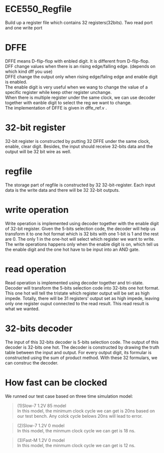 # ECE550_Regfile
Build up a register file which contains 32 registers(32bits). Two read port and one write port


# DFFE
DFFE means D-flip-flop with enbled digit. It is different from D-flip-flop.  
DFF change values when there is an rising edge/falling edge. (depends on which kind dff you use)  
DFFE change the output only when rising edge/faling edge and enable digit is enabled.  
The enable digit is very useful when we wang to change the value of a specific register while keep other register unchange.  
When there is multiple register under the same clock, we can use decoder together with eanble digit to select the reg we want to change.  
The implementation of DFFE is given in dffe_ref.v .  

# 32-bit register
32-bit register is constructed by putting 32 DFFE under the same clock, enable, clear digit. Besides, the input should receive 32-bits data and the output will be 32 bit wire as well.  

# regfile
The storage part of regfile is constructed by 32 32-bit-register. Each input data is the write data and there will be 32 32-bit outputs.  

# write operation
Write operation is implemented using decoder together with the enable digit of 32-bit register. Given the 5-bits selection code, the decoder will help us transform it to one hot format which is 32 bits with one 1-bit is 1 and the rest are 0. The only 1 in the one-hot will select which register we want to write. The write operations happens only when the enable digit is on, which tell us the enable digit and the one hot have to be input into an AND gate.

# read operation
Read operation is implemented using decoder together and tri-state. Decoder will transform the 5-bits selection code into 32-bits one hot format. This one hot will tell the tristate which register output will be set as high impede. Totally, there will be 31 registers' output set as high impede, leaving only one register ouput connected to the read result.  This read result is what we wanted.  

# 32-bits decoder
The input of this 32-bits decoder is 5-bits selection code. The output of this decoder is 32-bits one hot. The decoder is constructed by drawing the truth table between the input and output. For every output digit, its formular is constructed using the sum of product method. With these 32 formulars, we can construc the decoder.  

# How fast can be clocked
We runned our test case based on three time simulation model:  
  >(1)Slow-7 1.2V 85 model  
      In this model, the minimum clock cycle we can get is 20ns based on our test bench. Any colck cycle belows 20ns will lead to error.  
      
      
  >(2)Slow-7 1.2V 0 model  
  In this model, the minmum clock cycle we can get is 18 ns.  
  
  
  >(3)Fast-M 1.2V 0 model  
  In this model, the minmum clock cycle we can get is 12 ns.  

